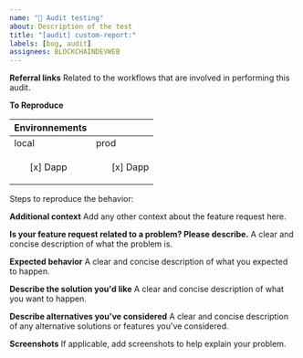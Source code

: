 ```yaml
---
name: "🐞 Audit testing"
about: Description of the test
title: "[audit] custom-report:"
labels: [bug, audit]
assignees: BLOCKCHAINDEVWEB
---
```


**Referral links**
Related to the workflows that are involved in performing this audit.

**To Reproduce**

| Environnements | |
| -- | -- |
| local | prod |
| <ul><li style="list-style: none;">[x] Dapp</li></ul>  | <ul><li style="list-style: none;">[x] Dapp</li></ul> |


Steps to reproduce the behavior:

**Additional context**
Add any other context about the feature request here.

**Is your feature request related to a problem? Please describe.**
A clear and concise description of what the problem is.

**Expected behavior**
A clear and concise description of what you expected to happen.

**Describe the solution you'd like**
A clear and concise description of what you want to happen.

**Describe alternatives you've considered**
A clear and concise description of any alternative solutions or features you've considered.

**Screenshots**
If applicable, add screenshots to help explain your problem.
